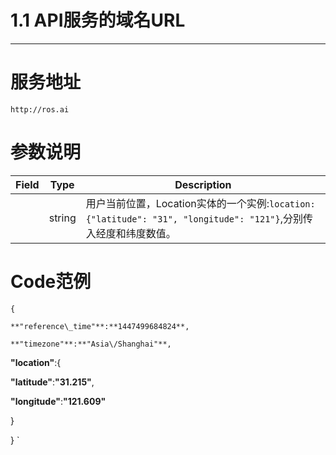# 1.1 API服务的域名URL

---

# 服务地址

```
http://ros.ai
```

# 参数说明

| Field | Type | Description |
| --- | --- | --- |
|  | string | 用户当前位置，Location实体的一个实例:`location:{"latitude": "31", "longitude": "121"}`,分别传入经度和纬度数值。 |

# Code范例

`{`

`**"reference\_time"**:**1447499684824**,`

`**"timezone"**:**"Asia\/Shanghai"**,`

**"location"**:{

**"latitude"**:**"31.215"**,

**"longitude"**:**"121.609"**

}

} \`

